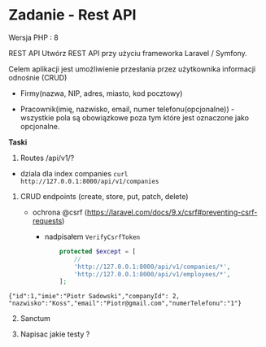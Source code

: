 # Zadanie - Rest API

Wersja PHP : 8

REST API Utwórz REST API przy użyciu frameworka Laravel / Symfony. 

Celem aplikacji jest umożliwienie przesłania przez użytkownika informacji odnośnie  (CRUD)

- Firmy(nazwa, NIP, adres, miasto, kod pocztowy) 

- Pracownik(imię, nazwisko, email, numer telefonu(opcjonalne)) - wszystkie pola są obowiązkowe poza tym które jest oznaczone jako opcjonalne. 

**Taski** 


1) Routes /api/v1/?

- dziala dla index companies 
  `curl http://127.0.0.1:8000/api/v1/companies`


1. CRUD endpoints  (create, store, put, patch, delete)

   

   - ochrona @csrf (https://laravel.com/docs/9.x/csrf#preventing-csrf-requests)
     - nadpisałem `VerifyCsrfToken`

       ```php
           protected $except = [
               //
               'http://127.0.0.1:8000/api/v1/companies/*',
               'http://127.0.0.1:8000/api/v1/employees/*',
           ];
       ```

```
{"id":1,"imie":"Piotr Sadowski","companyId": 2, "nazwisko":"Koss","email":"Piotr@gmail.com","numerTelefonu":"1"}
```       

2. Sanctum 

3. Napisac jakie testy ?